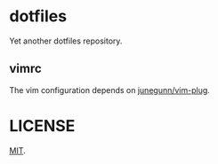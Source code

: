 # dotfiles

Yet another dotfiles repository.

## vimrc

The vim configuration depends on [junegunn/vim-plug][vim-plug].

# LICENSE

[vim-plug]: https://github.com/junegunn/vim-plug
[MIT](./COPYING).
